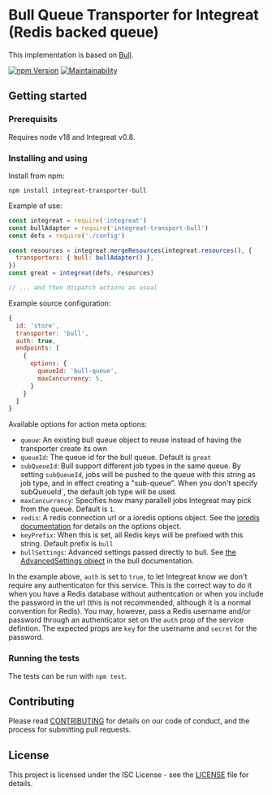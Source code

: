 # Bull Queue Transporter for Integreat (Redis backed queue)

This implementation is based on [Bull](https://github.com/OptimalBits/bull).

[![npm Version](https://img.shields.io/npm/v/integreat-transporter-bull.svg)](https://www.npmjs.com/package/integreat-transporter-bull)
[![Maintainability](https://api.codeclimate.com/v1/badges/1d4b81103596d082db28/maintainability)](https://codeclimate.com/github/integreat-io/integreat-transporter-bull/maintainability)

## Getting started

### Prerequisits

Requires node v18 and Integreat v0.8.

### Installing and using

Install from npm:

```
npm install integreat-transporter-bull
```

Example of use:

```javascript
const integreat = require('integreat')
const bullAdapter = require('integreat-transport-bull')
const defs = require('./config')

const resources = integreat.mergeResources(integreat.resources(), {
  transporters: { bull: bullAdapter() },
})
const great = integreat(defs, resources)

// ... and then dispatch actions as usual
```

Example source configuration:

```javascript
{
  id: 'store',
  transporter: 'bull',
  auth: true,
  endpoints: [
    {
      options: {
        queueId: 'bull-queue',
        maxConcurrency: 5,
      }
    }
  ]
}
```

Available options for action meta options:

- `queue`: An existing bull queue object to reuse instead of having the
  transporter create its own
- `queueId`: The queue id for the bull queue. Default is `great`
- `subQueueId`: Bull support different job types in the same queue. By setting
  `subQueueId`, jobs will be pushed to the queue with this string as job type,
  and in effect creating a "sub-queue". When you don't specify subQueueId`, the
  default job type will be used.
- `maxConcurrency`: Specifies how many parallell jobs Integreat may pick from
  the queue. Default is `1`.
- `redis`: A redis connection url or a ioredis options object. See the
  [ioredis documentation](https://github.com/luin/ioredis/blob/v4/API.md) for
  details on the options object.
- `keyPrefix`: When this is set, all Redis keys will be prefixed with this
  string. Default prefix is `bull`
- `bullSettings`: Advanced settings passed directly to bull. See
  [the AdvancedSettings object](https://github.com/OptimalBits/bull/blob/develop/REFERENCE.md#queue)
  in the bull documentation.

In the example above, `auth` is set to `true`, to let Integreat know we don't
require any authenticaton for this service. This is the correct way to do it
when you have a Redis database without authentcation or when you include the
password in the url (this is not recommended, although it is a normal convention
for Redis). You may, however, pass a Redis username and/or password through an
authenticator set on the `auth` prop of the service defintion. The expected
props are `key` for the username and `secret` for the password.

### Running the tests

The tests can be run with `npm test`.

## Contributing

Please read
[CONTRIBUTING](https://github.com/integreat-io/integreat-transporter-bull/blob/master/CONTRIBUTING.md)
for details on our code of conduct, and the process for submitting pull
requests.

## License

This project is licensed under the ISC License - see the
[LICENSE](https://github.com/integreat-io/integreat-transporter-bull/blob/master/LICENSE)
file for details.
